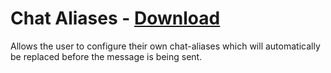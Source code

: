 # Chat Aliases - [Download](https://betterdiscord.net/ghdl?url=https://raw.githubusercontent.com/mwittrien/BetterDiscordAddons/master/Plugins/ChatAliases/ChatAliases.plugin.js)

Allows the user to configure their own chat-aliases which will automatically be replaced before the message is being sent.
